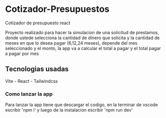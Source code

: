 # Cotizador-Presupuestos
Cotizador de presupuesto react

Proyecto realizado para hacer la simulacion de una solicitud de prestamos, donde ustede selecciona la cantidad de dinero que solicita y la cantidad de meses en que lo desea pagar (6,12,24 meses), depende del mes seleccionado y el monto, la app va a calcular el total a pagar y el total pagar a pagar por mes

## Tecnologias usadas
Vite - React - Tailwindcss

### Como lanzar la app
Para lanzar la app tiene que descargar el codigo, en la terminar de vscode escribir 'npm i' y luego de la instalacion escribir 'npm run dev'
